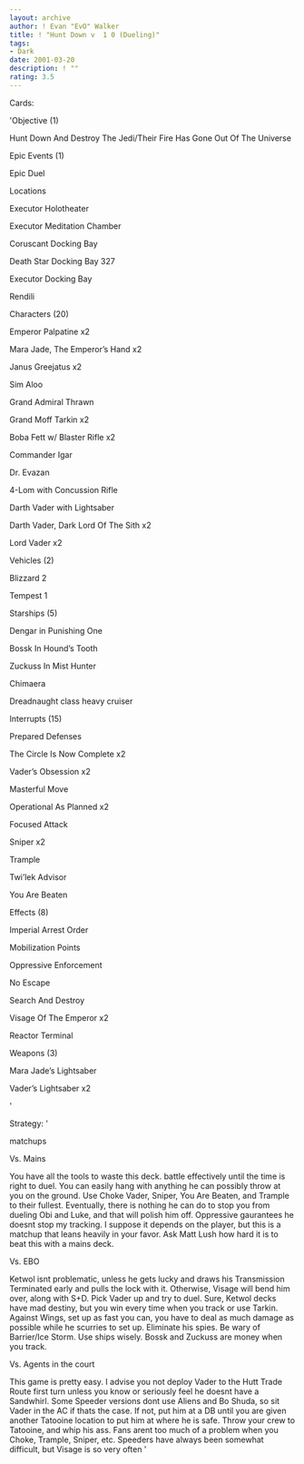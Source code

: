 ```yaml
---
layout: archive
author: ! Evan "EvO" Walker
title: ! "Hunt Down v  1 0 (Dueling)"
tags:
- Dark
date: 2001-03-20
description: ! ""
rating: 3.5
---
```

Cards: 

'Objective (1)

Hunt Down And Destroy The Jedi/Their Fire Has Gone Out Of The Universe


Epic Events (1)

Epic Duel


Locations

Executor Holotheater

Executor Meditation Chamber

Coruscant Docking Bay

Death Star Docking Bay 327

Executor Docking Bay

Rendili


Characters (20)

Emperor Palpatine x2

Mara Jade, The Emperor&#8217;s Hand x2

Janus Greejatus x2

Sim Aloo

Grand Admiral Thrawn

Grand Moff Tarkin x2

Boba Fett w/ Blaster Rifle x2

Commander Igar

Dr. Evazan

4-Lom with Concussion Rifle

Darth Vader with Lightsaber

Darth Vader, Dark Lord Of The Sith x2

Lord Vader x2



Vehicles (2)

Blizzard 2

Tempest 1


Starships (5)

Dengar in Punishing One

Bossk In Hound&#8217;s Tooth

Zuckuss In Mist Hunter

Chimaera

Dreadnaught class heavy cruiser


Interrupts (15)

Prepared Defenses

The Circle Is Now Complete x2

Vader&#8217;s Obsession x2

Masterful Move 

Operational As Planned x2

Focused Attack

Sniper x2

Trample

Twi&#8217;lek Advisor

You Are Beaten 


Effects (8)

Imperial Arrest Order

Mobilization Points

Oppressive Enforcement

No Escape

Search And Destroy

Visage Of The Emperor x2

Reactor Terminal


Weapons (3)

Mara Jade&#8217;s Lightsaber

Vader&#8217;s Lightsaber x2




'

Strategy: '

matchups


Vs. Mains 

You have all the tools to waste this deck. battle effectively until the time is right to duel. You can easily hang with anything he can possibly throw at you on the ground. Use Choke Vader, Sniper, You Are Beaten, and Trample to their fullest. Eventually, there is nothing he can do to stop you from dueling Obi and Luke, and that will polish him off. Oppressive gaurantees he doesnt stop my tracking. I suppose it depends on the player, but this is a matchup that leans heavily in your favor. Ask Matt Lush how hard it is to beat this with a mains deck.


Vs. EBO 

Ketwol isnt problematic, unless he gets lucky and draws his Transmission Terminated early and pulls the lock with it. Otherwise, Visage will bend him over, along with S+D. Pick Vader up and try to duel. Sure, Ketwol decks have mad destiny, but you win every time when you track or use Tarkin. Against Wings, set up as fast you can, you have to deal as much damage as possible while he scurries to set up. Eliminate his spies. Be wary of Barrier/Ice Storm. Use ships wisely. Bossk and Zuckuss are money when you track. 


Vs. Agents in the court

This game is pretty easy. I advise you not deploy Vader to the Hutt Trade Route first turn unless you know or seriously feel he doesnt have a Sandwhirl. Some Speeder versions dont use Aliens and Bo Shuda, so sit Vader in the AC if thats the case. If not, put him at a DB until you are given another Tatooine location to put him at where he is safe. Throw your crew to Tatooine, and whip his ass. Fans arent too much of a problem when you Choke, Trample, Sniper, etc. Speeders have always been somewhat difficult, but Visage is so very often  '